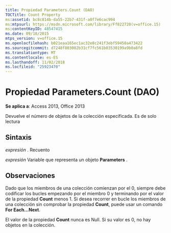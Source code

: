 ```yaml
---
title: Propiedad Parameters.Count (DAO)
TOCTitle: Count Property
ms:assetid: bc8c814b-da55-22b7-431f-a0f7e6cac994
ms:mtpsurl: https://msdn.microsoft.com/library/Ff822720(v=office.15)
ms:contentKeyID: 48547415
ms.date: 09/18/2015
mtps_version: v=office.15
ms.openlocfilehash: b021eaa165ec1ac32e8c241f3ebf59450a473422
ms.sourcegitcommit: d7248f803002b31cf7fc561b03530199a9b0a8fd
ms.translationtype: MT
ms.contentlocale: es-ES
ms.lasthandoff: 11/02/2018
ms.locfileid: "25923470"
---
```

# <a name="parameterscount-property-dao"></a>Propiedad Parameters.Count (DAO)


**Se aplica a**: Access 2013, Office 2013

Devuelve el número de objetos de la colección especificada. Es de solo lectura

## <a name="syntax"></a>Sintaxis

*expresión* . Recuento

*expresión* Variable que representa un objeto **Parameters** .

## <a name="remarks"></a>Observaciones

Dado que los miembros de una colección comienzan por el 0, siempre debe codificar los bucles empezando por el miembro 0 y terminando por el valor de la propiedad **Count** menos 1. Si desea recorrer en bucle los miembros de una colección sin comprobar la propiedad **Count**, puede usar un comando **For Each...Next**.

El valor de la propiedad **Count** nunca es Null. Si su valor es 0, no hay objetos en la colección.

